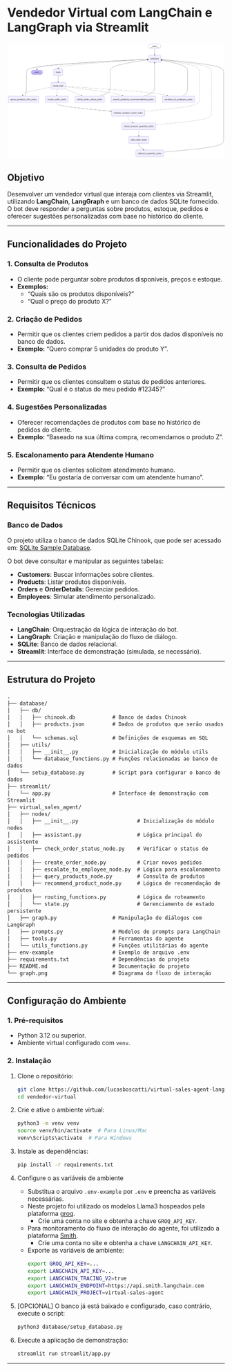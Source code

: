 # Vendedor Virtual com LangChain e LangGraph via Streamlit

![Fluxo de Interação do Vendedor Virtual](./graph.png "Fluxo de Interação do Vendedor Virtual")

## Objetivo

Desenvolver um vendedor virtual que interaja com clientes via Streamlit, utilizando **LangChain**, **LangGraph** e um banco de dados SQLite fornecido. O bot deve responder a perguntas sobre produtos, estoque, pedidos e oferecer sugestões personalizadas com base no histórico do cliente.

---

## Funcionalidades do Projeto

### 1. **Consulta de Produtos**
- O cliente pode perguntar sobre produtos disponíveis, preços e estoque.
- **Exemplos:**
  - “Quais são os produtos disponíveis?”
  - “Qual o preço do produto X?”

### 2. **Criação de Pedidos**
- Permitir que os clientes criem pedidos a partir dos dados disponíveis no banco de dados.
- **Exemplo:** “Quero comprar 5 unidades do produto Y”.

### 3. **Consulta de Pedidos**
- Permitir que os clientes consultem o status de pedidos anteriores.
- **Exemplo:** “Qual é o status do meu pedido #12345?”

### 4. **Sugestões Personalizadas**
- Oferecer recomendações de produtos com base no histórico de pedidos do cliente.
- **Exemplo:** “Baseado na sua última compra, recomendamos o produto Z”.

### 5. **Escalonamento para Atendente Humano**
- Permitir que os clientes solicitem atendimento humano.
- **Exemplo:** “Eu gostaria de conversar com um atendente humano”.

---

## Requisitos Técnicos

### **Banco de Dados**
O projeto utiliza o banco de dados SQLite Chinook, que pode ser acessado em: [SQLite Sample Database](https://www.sqlitetutorial.net/sqlite-sample-database/).

O bot deve consultar e manipular as seguintes tabelas:
- **Customers**: Buscar informações sobre clientes.
- **Products**: Listar produtos disponíveis.
- **Orders** e **OrderDetails**: Gerenciar pedidos.
- **Employees**: Simular atendimento personalizado.

### **Tecnologias Utilizadas**
- **LangChain**: Orquestração da lógica de interação do bot.
- **LangGraph**: Criação e manipulação do fluxo de diálogo.
- **SQLite**: Banco de dados relacional.
- **Streamlit**: Interface de demonstração (simulada, se necessário).

---

## Estrutura do Projeto

```plaintext
.
├── database/
│   ├── db/
│   │   ├── chinook.db            # Banco de dados Chinook
│   │   ├── products.json         # Dados de produtos que serão usados no bot
│   │   └── schemas.sql           # Definições de esquemas em SQL
│   ├── utils/
│   │   ├── __init__.py           # Inicialização do módulo utils
│   │   └── database_functions.py # Funções relacionadas ao banco de dados
│   └── setup_database.py         # Script para configurar o banco de dados
├── streamlit/
│   └── app.py                    # Interface de demonstração com Streamlit
├── virtual_sales_agent/
│   ├── nodes/
│   │   ├── __init__.py                   # Inicialização do módulo nodes
│   │   ├── assistant.py                  # Lógica principal do assistente
│   │   ├── check_order_status_node.py    # Verificar o status de pedidos
│   │   ├── create_order_node.py          # Criar novos pedidos
│   │   ├── escalate_to_employee_node.py  # Lógica para escalonamento
│   │   ├── query_products_node.py        # Consulta de produtos
│   │   ├── recommend_product_node.py     # Lógica de recomendação de produtos
│   │   ├── routing_functions.py          # Lógica de roteamento
│   │   └── state.py                      # Gerenciamento de estado persistente
│   ├── graph.py                  # Manipulação de diálogos com LangGraph
│   ├── prompts.py                # Modelos de prompts para LangChain
│   ├── tools.py                  # Ferramentas do agente
│   └── utils_functions.py        # Funções utilitárias do agente
├── env-example                   # Exemplo de arquivo .env
├── requirements.txt              # Dependências do projeto
├── README.md                     # Documentação do projeto
└── graph.png                     # Diagrama do fluxo de interação
```

---

## Configuração do Ambiente

### **1. Pré-requisitos**
- Python 3.12 ou superior.
- Ambiente virtual configurado com `venv`.

### **2. Instalação**
1. Clone o repositório:
   ```bash
   git clone https://github.com/lucasboscatti/virtual-sales-agent-langgraph.git
   cd vendedor-virtual
   ```

2. Crie e ative o ambiente virtual:
   ```bash
   python3 -m venv venv
   source venv/bin/activate  # Para Linux/Mac
   venv\Scripts\activate  # Para Windows
   ```

3. Instale as dependências:
   ```bash
   pip install -r requirements.txt
   ```

4. Configure o as variáveis de ambiente
   - Substitua o arquivo `.env-example` por `.env` e preencha as variáveis necessárias.
   - Neste projeto foi utilizado os modelos Llama3 hospeados pela plataforma [groq](https://groq.com/).
        - Crie uma conta no site e obtenha a chave `GROQ_API_KEY`.
   - Para monitoramento do fluxo de interação do agente, foi utilizado a plataforma [Smith](https://smith.langchain.com/).
        - Crie uma conta no site e obtenha a chave `LANGCHAIN_API_KEY`.
   - Exporte as variáveis de ambiente:
        ```bash
        export GROQ_API_KEY=...
        export LANGCHAIN_API_KEY=...
        export LANGCHAIN_TRACING_V2=true
        export LANGCHAIN_ENDPOINT=https://api.smith.langchain.com
        export LANGCHAIN_PROJECT=virtual-sales-agent
        ```

5. [OPCIONAL] O banco já está baixado e configurado, caso contrário, execute o script:
    ```bash
    python3 database/setup_database.py
    ```

5. Execute a aplicação de demonstração:
   ```bash
   streamlit run streamlit/app.py
   ```

---